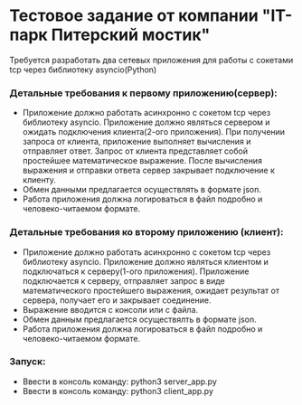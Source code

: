 <h1>Тестовое задание от компании "IT-парк Питерский мостик"</h1>

Требуется разработать два сетевых приложения для работы с сокетами tcp через библиотеку asyncio(Python)

<h3>Детальные требования к первому приложению(сервер):</h3>
<ul>
<li>Приложение должно работать асинхронно с сокетом tcp через библиотеку asyncio. Приложение должно являться сервером и ожидать подключения клиента(2-ого приложения).
При получении запроса от клиента, приложение выполняет вычисления и отправляет ответ.
Запрос от клиента представляет собой простейшее математическое выражение. После вычисления выражения и отправки ответа сервер закрывает подключение к клиенту.</li>

  <li> Обмен данными предлагается осуществлять в формате json.</li>

  <li> Работа приложения должна логироваться в файл подробно и человеко-читаемом формате.</li>
  </ul>

<h3>Детальные требования ко второму приложению (клиент):</h3>
<ul>
<li> Приложение должно работать асинхронно с сокетом tcp через библиотеку asyncio. Приложение должно являться клиентом и подключаться к серверу(1-ого приложения).
Приложение подключается к серверу, отправляет запрос в виде математического простейшего выражения, ожидает результат от сервера, получает его и закрывает соединение.</li>

  <li> Выражение вводится с консоли или с файла.</li>

  <li> Обмен данным предлагается осуществялть в формате json.</li>

  <li> Работа приложения должна логироваться в файл подробно и человеко-читаемом формате.</li>
</ul>

<h3>Запуск:</h3>
<ul>
<li>Ввести в консоль команду: python3 server_app.py</li>
<li>Ввести в консоль команду: python3 client_app.py</li>
</ul>



